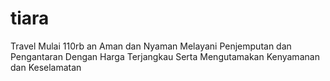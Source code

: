 # tiara
Travel Mulai 110rb an Aman dan Nyaman Melayani Penjemputan dan Pengantaran Dengan Harga Terjangkau Serta Mengutamakan Kenyamanan dan Keselamatan
